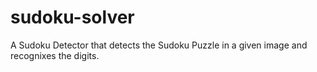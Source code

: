 # sudoku-solver
A Sudoku Detector that detects the Sudoku Puzzle in a given image and recognixes the digits.

